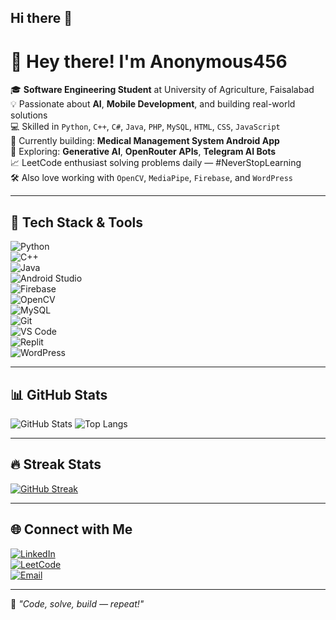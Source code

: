 ## Hi there 👋
# 👋 Hey there! I'm Anonymous456

🎓 **Software Engineering Student** at University of Agriculture, Faisalabad  
💡 Passionate about **AI**, **Mobile Development**, and building real-world solutions  
💻 Skilled in `Python`, `C++`, `C#`, `Java`, `PHP`, `MySQL`, `HTML`, `CSS`, `JavaScript`  
📱 Currently building: **Medical Management System Android App**  
🧠 Exploring: **Generative AI**, **OpenRouter APIs**, **Telegram AI Bots**  
📈 LeetCode enthusiast solving problems daily — #NeverStopLearning  
🛠️ Also love working with `OpenCV`, `MediaPipe`, `Firebase`, and `WordPress`  

---

## 🚀 Tech Stack & Tools
![Python](https://img.shields.io/badge/-Python-05122A?style=flat&logo=python)  
![C++](https://img.shields.io/badge/-C++-05122A?style=flat&logo=c%2B%2B)  
![Java](https://img.shields.io/badge/-Java-05122A?style=flat&logo=java)  
![Android Studio](https://img.shields.io/badge/-Android_Studio-05122A?style=flat&logo=android-studio)  
![Firebase](https://img.shields.io/badge/-Firebase-05122A?style=flat&logo=firebase)  
![OpenCV](https://img.shields.io/badge/-OpenCV-05122A?style=flat&logo=opencv)  
![MySQL](https://img.shields.io/badge/-MySQL-05122A?style=flat&logo=mysql)  
![Git](https://img.shields.io/badge/-Git-05122A?style=flat&logo=git)  
![VS Code](https://img.shields.io/badge/-VS_Code-05122A?style=flat&logo=visual-studio-code)  
![Replit](https://img.shields.io/badge/-Replit-05122A?style=flat&logo=replit)  
![WordPress](https://img.shields.io/badge/-WordPress-05122A?style=flat&logo=wordpress)  

---

## 📊 GitHub Stats
![GitHub Stats](https://github-readme-stats.vercel.app/api?username=Anonymous456&show_icons=true&theme=radical)
![Top Langs](https://github-readme-stats.vercel.app/api/top-langs/?username=Anonymous456&layout=compact&theme=radical)

---

## 🔥 Streak Stats
[![GitHub Streak](https://streak-stats.demolab.com?user=Anonymous456&theme=tokyonight)](https://git.io/streak-stats)

---

## 🌐 Connect with Me
[![LinkedIn](https://img.shields.io/badge/-LinkedIn-blue?style=flat&logo=linkedin)](https://linkedin.com/in/m_haoder_ijaz)  
[![LeetCode](https://img.shields.io/badge/-LeetCode-FFA116?style=flat&logo=leetcode&logoColor=white)](https://leetcode.com/HaiderIjaz)   
[![Email](https://img.shields.io/badge/-Email-D14836?style=flat&logo=gmail&logoColor=white)](mailto:2022ag7999@uaf.edu.pk)

---

📌 *"Code, solve, build — repeat!"*
